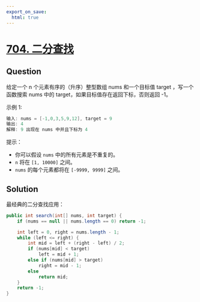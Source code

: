 ```yaml
---
export_on_save:
  html: true
---
```

    
# [704. 二分查找](https://leetcode-cn.com/problems/binary-search/)
    
## Question

给定一个 n 个元素有序的（升序）整型数组 nums 和一个目标值 target  ，写一个函数搜索 nums 中的 target，如果目标值存在返回下标，否则返回 -1。

示例 1:

```java
输入: nums = [-1,0,3,5,9,12], target = 9
输出: 4
解释: 9 出现在 nums 中并且下标为 4
```

提示：

- 你可以假设 `nums` 中的所有元素是不重复的。
- `n` 将在 `[1, 10000]` 之间。
- `nums` 的每个元素都将在 `[-9999, 9999]` 之间。

## Solution

最经典的二分查找应用：

```java
public int search(int[] nums, int target) {
    if (nums == null || nums.length == 0) return -1;

    int left = 0, right = nums.length - 1;
    while (left <= right) {
        int mid = left + (right - left) / 2;
        if (nums[mid] < target)
            left = mid + 1;
        else if (nums[mid] > target)
            right = mid - 1;
        else
            return mid;
    }
    return -1;
}
```